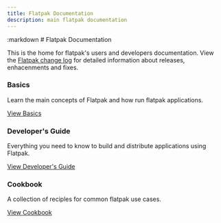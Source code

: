 ```yaml
---
title: Flatpak Documentation
description: main flatpak documentation
---
```

<section class=""><div class="doc-container"><div class="row"><div class="col-lg-10 col-lg-offset-1">
:markdown
  # Flatpak Documentation

  This is the home for flatpak's users and developers documentation. View the <a href="https://github.com/flatpak/flatpak/releases">Flatpak change log</a>
  for detailed information about releases, enhacenments and fixes.

  <div class="row">
   <div class="col-sm-6 col-md-4">
     <div class="thumbnail docs-card">
       <div class="caption">
         <h3 class="docs-card-title text-left">Basics</h3>
         <p class="docs-card-description">Learn the main concepts of Flatpak and how run flatpak applications.</p>
         <p><a href="/docs/basics/run.html" class="" role="button">View Basics</a></p>
       </div>
     </div>
   </div>
   <div class="col-sm-6 col-md-4">
     <div class="thumbnail docs-card">
       <div class="caption">
         <h3 class="docs-card-title text-left">Developer's Guide</h3>
         <p class="docs-card-description">Everything you need to know to build and distribute applications using Flatpak.</p>
         <p><a href="/docs/basics/run.html" class="" role="button">View Developer's Guide</a></p>
       </div>
     </div>
   </div>
   <div class="col-sm-6 col-md-4">
     <div class="thumbnail docs-card">
       <div class="caption">
         <h3 class="docs-card-title text-left">Cookbook</h3>
         <p class="docs-card-description">A collection of reciples for common flatpak use cases.</p>
         <p><a href="/docs/guide/index.html" class="" role="button">View Cookbook</a></p>
       </div>
     </div>
   </div>
  </div>

</div></div></div></section>
